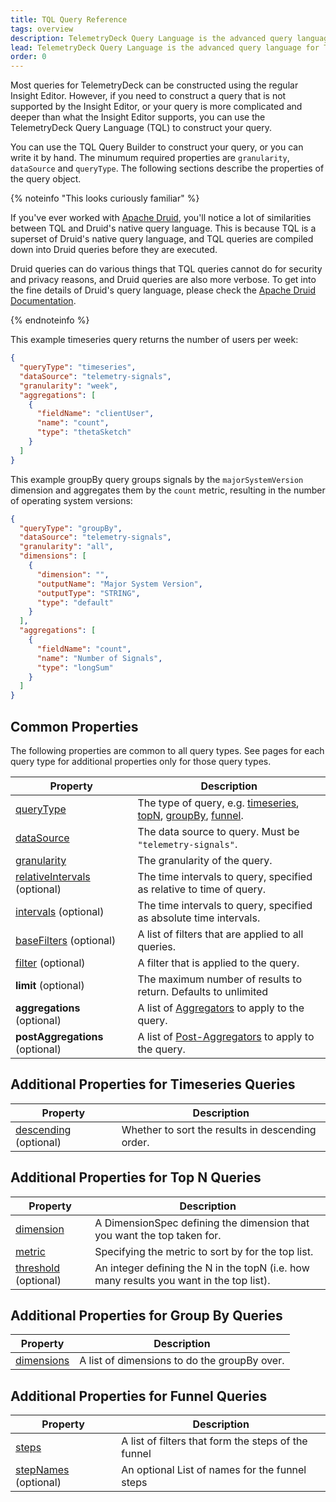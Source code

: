 ```yaml
---
title: TQL Query Reference
tags: overview
description: TelemetryDeck Query Language is the advanced query language for TelemetryDeck. This page describes the query object.
lead: TelemetryDeck Query Language is the advanced query language for TelemetryDeck. You don't need to write all your queries by hand, but if you do, here's how.
order: 0
---
```


Most queries for TelemetryDeck can be constructed using the regular Insight Editor. However, if you need to construct a query that is not supported by the Insight Editor, or your query is more complicated and deeper than what the Insight Editor supports, you can use the TelemetryDeck Query Language (TQL) to construct your query.

You can use the TQL Query Builder to construct your query, or you can write it by hand. The minumum required properties are `granularity`, `dataSource` and `queryType`. The following sections describe the properties of the query object.

{% noteinfo "This looks curiously familiar" %}

If you've ever worked with [Apache Druid](https://druid.apache.org), you'll notice a lot of similarities between TQL and Druid's native query language. This is because TQL is a superset of Druid's native query language, and TQL queries are compiled down into Druid queries before they are executed.

Druid queries can do various things that TQL queries cannot do for security and privacy reasons, and Druid queries are also more verbose. To get into the fine details of Druid's query language, please check the [Apache Druid Documentation](https://druid.apache.org/docs/latest/querying/querying.html).

{% endnoteinfo %}

This example timeseries query returns the number of users per week:

```json
{
  "queryType": "timeseries",
  "dataSource": "telemetry-signals",
  "granularity": "week",
  "aggregations": [
    {
      "fieldName": "clientUser",
      "name": "count",
      "type": "thetaSketch"
    }
  ]
}
```

This example groupBy query groups signals by the `majorSystemVersion` dimension and aggregates them by the `count` metric, resulting in the number of operating system versions:

```json
{
  "queryType": "groupBy",
  "dataSource": "telemetry-signals",
  "granularity": "all",
  "dimensions": [
    {
      "dimension": "",
      "outputName": "Major System Version",
      "outputType": "STRING",
      "type": "default"
    }
  ],
  "aggregations": [
    {
      "fieldName": "count",
      "name": "Number of Signals",
      "type": "longSum"
    }
  ]
}
```

## Common Properties

The following properties are common to all query types. See pages for each query type for additional properties only for those query types.

| Property                                                  | Description                                                                                                                                        |
| --------------------------------------------------------- | -------------------------------------------------------------------------------------------------------------------------------------------------- |
| [queryType](/docs/tql/querytype/)                         | The type of query, e.g. [timeseries](/docs/tql/timeseries/), [topN](/docs/tql/topN/), [groupBy](/docs/tql/groupBy/), [funnel](/docs/tql/funnels/). |
| [dataSource](/docs/tql/datasource/)                       | The data source to query. Must be `"telemetry-signals"`.                                                                                           |
| [granularity](/docs/tql/granularity/)                     | The granularity of the query.                                                                                                                      |
| [relativeIntervals](/docs/tql/time-intervals/) (optional) | The time intervals to query, specified as relative to time of query.                                                                               |
| [intervals](/docs/tql/time-intervals/) (optional)         | The time intervals to query, specified as absolute time intervals.                                                                                 |
| [baseFilters](/docs/tql/basefilters/) (optional)          | A list of filters that are applied to all queries.                                                                                                 |
| [filter](/docs/tql/filters/) (optional)                   | A filter that is applied to the query.                                                                                                             |
| **limit** (optional)                                      | The maximum number of results to return. Defaults to unlimited                                                                                     |
| **aggregations** (optional)                               | A list of [Aggregators](/docs/tql/aggregators/) to apply to the query.                                                                             |
| **postAggregations** (optional)                           | A list of [Post-Aggregators](/docs/tql/post-aggregators/) to apply to the query.                                                                   |

## Additional Properties for Timeseries Queries

| Property                                       | Description                                      |
| ---------------------------------------------- | ------------------------------------------------ |
| [descending](/docs/tql/descending/) (optional) | Whether to sort the results in descending order. |

## Additional Properties for Top N Queries

| Property                                     | Description                                                                             |
| -------------------------------------------- | --------------------------------------------------------------------------------------- |
| [dimension](/docs/tql/dimension/)            | A DimensionSpec defining the dimension that you want the top taken for.                 |
| [metric](/docs/tql/metric/)                  | Specifying the metric to sort by for the top list.                                      |
| [threshold](/docs/tql/threshold/) (optional) | An integer defining the N in the topN (i.e. how many results you want in the top list). |

## Additional Properties for Group By Queries

| Property                            | Description                                  |
| ----------------------------------- | -------------------------------------------- |
| [dimensions](/docs/tql/dimensions/) | A list of dimensions to do the groupBy over. |

## Additional Properties for Funnel Queries

| Property                                     | Description                                         |
| -------------------------------------------- | --------------------------------------------------- |
| [steps](/docs/tql/steps/)                    | A list of filters that form the steps of the funnel |
| [stepNames](/docs/tql/stepnames/) (optional) | An optional List of names for the funnel steps      |
